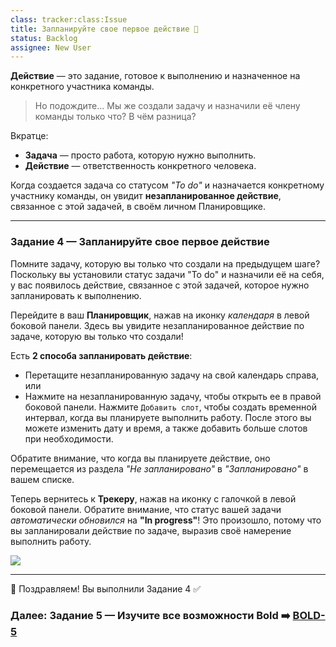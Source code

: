 ```yaml
---
class: tracker:class:Issue
title: Запланируйте свое первое действие 📆
status: Backlog
assignee: New User
---
```

**Действие** — это задание, готовое к выполнению и назначенное на конкретного участника команды.

> Но подождите... Мы же создали задачу и назначили её члену команды только что? В чём разница?

Вкратце:

- **Задача** — просто работа, которую нужно выполнить.
- **Действие** — ответственность конкретного человека.

Когда создается задача со статусом *"To do"* и назначается конкретному участнику команды, он увидит **незапланированное действие**, связанное с этой задачей, в своём личном Планировщике.

---

### Задание 4 — Запланируйте свое первое действие

Помните задачу, которую вы только что создали на предыдущем шаге? Поскольку вы установили статус задачи "To do" и назначили её на себя, у вас появилось действие, связанное с этой задачей, которое нужно запланировать к выполнению.

Перейдите в ваш **Планировщик**, нажав на иконку *календаря* в левой боковой панели. Здесь вы увидите незапланированное действие по задаче, которую вы только что создали!

Есть **2 способа запланировать действие**:

- Перетащите незапланированную задачу на свой календарь справа, или
- Нажмите на незапланированную задачу, чтобы открыть ее в правой боковой панели. Нажмите `Добавить слот`, чтобы создать временной интервал, когда вы планируете выполнить работу. После этого вы можете изменить дату и время, а также добавить больше слотов при необходимости.

Обратите внимание, что когда вы планируете действие, оно перемещается из раздела *"Не запланировано"* в *"Запланировано"* в вашем списке.

Теперь вернитесь к **Трекеру**, нажав на иконку с галочкой в левой боковой панели. Обратите внимание, что статус вашей задачи *автоматически обновился* на **"In progress"**! Это произошло, потому что вы запланировали  действие по задаче, выразив своё намерение выполнить работу.

![](../files/onboarding-create-todo.gif)

---

🎉 Поздравляем! Вы выполнили Задание 4 ✅

### Далее: Задание 5 — Изучите все возможности Bold ➡️ [BOLD-5](./5.%20More.md)
